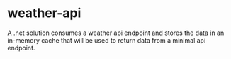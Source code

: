 # weather-api
A .net solution consumes a weather api endpoint and stores the data in an in-memory cache that will be used to return data from a minimal api endpoint.
